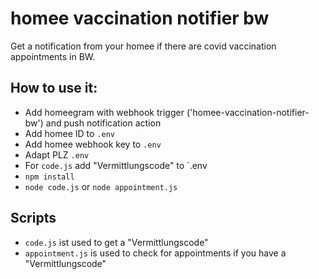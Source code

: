 # homee vaccination notifier bw

Get a notification from your homee if there are covid vaccination appointments in BW.

## How to use it:

- Add homeegram with webhook trigger ('homee-vaccination-notifier-bw') and push notification action
- Add homee ID to `.env`
- Add homee webhook key to `.env`
- Adapt PLZ `.env`
- For `code.js` add "Vermittlungscode" to `.env
- `npm install`
- `node code.js` or `node appointment.js`

## Scripts

- `code.js` ist used to get a "Vermittlungscode"
- `appointment.js` is used to check for appointments if you have a "Vermittlungscode"

